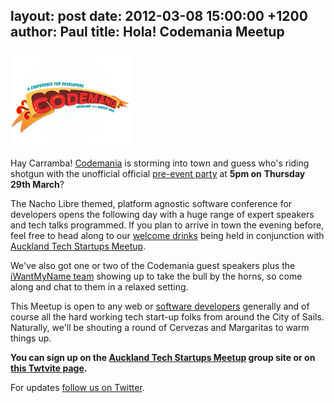 layout: post
date: 2012-03-08 15:00:00 +1200
author: Paul
title: Hola! Codemania Meetup
----

![codemania.png](/media/2012-03-08-codemania.png)

Hay Carramba! [Codemania](http://codemania.co.nz/) is storming into town and guess who's riding shotgun with the unofficial official [pre-event party](http://twtvite.com/iwantmyname-codemania) at **5pm on** **Thursday 29th March**? 

The Nacho Libre themed, platform agnostic software conference for developers opens the following day with a huge range of expert speakers and tech talks programmed. If you plan to arrive in town the evening before, feel free to head along to our [welcome drinks](http://twtvite.com/iwantmyname-codemania) being held in conjunction with [Auckland Tech Startups Meetup](http://www.meetup.com/auckland-tech-startups/).

We've also got one or two of the Codemania guest speakers plus the [iWantMyName team](https://iwantmyname.co.nz/about) showing up to take the bull by the horns, so come along and chat to them in a relaxed setting.

This Meetup is open to any web or [software developers](https://iwantmyname.co.nz/services/developer/) generally and of course all the hard working tech start-up folks from around the City of Sails. Naturally, we'll be shouting a round of Cervezas and Margaritas to warm things up. 

**You can sign up on the [Auckland Tech Startups Meetup](http://www.meetup.com/auckland-tech-startups/) group site or on [this Twtvite page](http://twtvite.com/iwantmyname-codemania).**

For updates [follow us on Twitter](https://twitter.com/#%21/iWantMyNameNZ).
